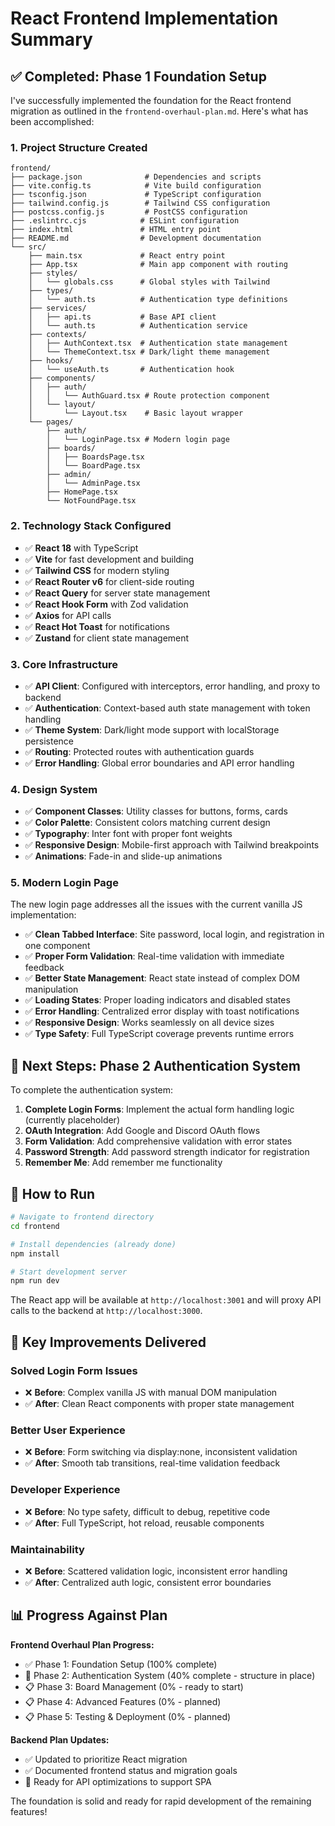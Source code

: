 # React Frontend Implementation Summary

## ✅ Completed: Phase 1 Foundation Setup

I've successfully implemented the foundation for the React frontend migration as outlined in the `frontend-overhaul-plan.md`. Here's what has been accomplished:

### 1. Project Structure Created

```
frontend/
├── package.json              # Dependencies and scripts
├── vite.config.ts            # Vite build configuration
├── tsconfig.json             # TypeScript configuration
├── tailwind.config.js        # Tailwind CSS configuration
├── postcss.config.js         # PostCSS configuration
├── .eslintrc.cjs            # ESLint configuration
├── index.html               # HTML entry point
├── README.md                # Development documentation
└── src/
    ├── main.tsx             # React entry point
    ├── App.tsx              # Main app component with routing
    ├── styles/
    │   └── globals.css      # Global styles with Tailwind
    ├── types/
    │   └── auth.ts          # Authentication type definitions
    ├── services/
    │   ├── api.ts           # Base API client
    │   └── auth.ts          # Authentication service
    ├── contexts/
    │   ├── AuthContext.tsx  # Authentication state management
    │   └── ThemeContext.tsx # Dark/light theme management
    ├── hooks/
    │   └── useAuth.ts       # Authentication hook
    ├── components/
    │   ├── auth/
    │   │   └── AuthGuard.tsx # Route protection component
    │   └── layout/
    │       └── Layout.tsx    # Basic layout wrapper
    └── pages/
        ├── auth/
        │   └── LoginPage.tsx # Modern login page
        ├── boards/
        │   ├── BoardsPage.tsx
        │   └── BoardPage.tsx
        ├── admin/
        │   └── AdminPage.tsx
        ├── HomePage.tsx
        └── NotFoundPage.tsx
```

### 2. Technology Stack Configured

- ✅ **React 18** with TypeScript
- ✅ **Vite** for fast development and building
- ✅ **Tailwind CSS** for modern styling
- ✅ **React Router v6** for client-side routing
- ✅ **React Query** for server state management
- ✅ **React Hook Form** with Zod validation
- ✅ **Axios** for API calls
- ✅ **React Hot Toast** for notifications
- ✅ **Zustand** for client state management

### 3. Core Infrastructure

- ✅ **API Client**: Configured with interceptors, error handling, and proxy to backend
- ✅ **Authentication**: Context-based auth state management with token handling
- ✅ **Theme System**: Dark/light mode support with localStorage persistence
- ✅ **Routing**: Protected routes with authentication guards
- ✅ **Error Handling**: Global error boundaries and API error handling

### 4. Design System

- ✅ **Component Classes**: Utility classes for buttons, forms, cards
- ✅ **Color Palette**: Consistent colors matching current design
- ✅ **Typography**: Inter font with proper font weights
- ✅ **Responsive Design**: Mobile-first approach with Tailwind breakpoints
- ✅ **Animations**: Fade-in and slide-up animations

### 5. Modern Login Page

The new login page addresses all the issues with the current vanilla JS implementation:

- ✅ **Clean Tabbed Interface**: Site password, local login, and registration in one component
- ✅ **Proper Form Validation**: Real-time validation with immediate feedback
- ✅ **Better State Management**: React state instead of complex DOM manipulation
- ✅ **Loading States**: Proper loading indicators and disabled states
- ✅ **Error Handling**: Centralized error display with toast notifications
- ✅ **Responsive Design**: Works seamlessly on all device sizes
- ✅ **Type Safety**: Full TypeScript coverage prevents runtime errors

## 🔄 Next Steps: Phase 2 Authentication System

To complete the authentication system:

1. **Complete Login Forms**: Implement the actual form handling logic (currently placeholder)
2. **OAuth Integration**: Add Google and Discord OAuth flows
3. **Form Validation**: Add comprehensive validation with error states
4. **Password Strength**: Add password strength indicator for registration
5. **Remember Me**: Add remember me functionality

## 🚀 How to Run

```bash
# Navigate to frontend directory
cd frontend

# Install dependencies (already done)
npm install

# Start development server
npm run dev
```

The React app will be available at `http://localhost:3001` and will proxy API calls to the backend at `http://localhost:3000`.

## 🎯 Key Improvements Delivered

### **Solved Login Form Issues**
- ❌ **Before**: Complex vanilla JS with manual DOM manipulation
- ✅ **After**: Clean React components with proper state management

### **Better User Experience**
- ❌ **Before**: Form switching via display:none, inconsistent validation
- ✅ **After**: Smooth tab transitions, real-time validation feedback

### **Developer Experience**
- ❌ **Before**: No type safety, difficult to debug, repetitive code
- ✅ **After**: Full TypeScript, hot reload, reusable components

### **Maintainability**
- ❌ **Before**: Scattered validation logic, inconsistent error handling
- ✅ **After**: Centralized auth logic, consistent error boundaries

## 📊 Progress Against Plan

**Frontend Overhaul Plan Progress:**
- ✅ Phase 1: Foundation Setup (100% complete)
- 🔄 Phase 2: Authentication System (40% complete - structure in place)
- 📋 Phase 3: Board Management (0% - ready to start)
- 📋 Phase 4: Advanced Features (0% - planned)
- 📋 Phase 5: Testing & Deployment (0% - planned)

**Backend Plan Updates:**
- ✅ Updated to prioritize React migration
- ✅ Documented frontend status and migration goals
- 🔄 Ready for API optimizations to support SPA

The foundation is solid and ready for rapid development of the remaining features! 
